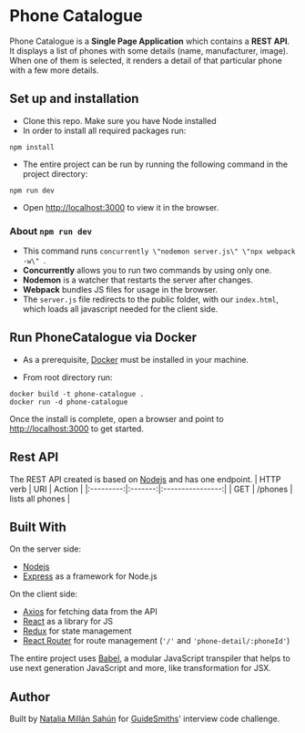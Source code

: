 # Phone Catalogue

Phone Catalogue is a **Single Page Application** which contains a **REST API**.
It displays a list of phones with some details (name, manufacturer, image). When one of them is selected, it renders a detail of that particular phone with a few more details.

## Set up and installation
- Clone this repo. Make sure you have Node installed
- In order to install all required packages run:

```
npm install
```
- The entire project can be run by running the following command in the project directory:

```
npm run dev
```
- Open [http://localhost:3000](http://localhost:3000) to view it in the browser.

### About `npm run dev`

- This command runs `concurrently \"nodemon server.js\" \"npx webpack -w\" `. 
- **Concurrently** allows you to run two commands by using only one.
- **Nodemon** is a watcher that restarts the server after changes.
- **Webpack** bundles JS files for usage in the browser.
- The `server.js` file redirects to the public folder, with our `index.html`, which loads all javascript needed for the client side.

## Run PhoneCatalogue via Docker
- As a prerequisite, [Docker](https://www.docker.com/) must be installed in your machine.

- From root directory run:
```
docker build -t phone-catalogue .
docker run -d phone-catalogue
```

Once the install is complete, open a browser and point to [http://localhost:3000](http://localhost:3000) to get started.

## Rest API
The REST API created is based on [Nodejs](https://nodejs.org/en/) and has one endpoint.
| HTTP verb |   URI   | Action           |
|:---------:|:-------:|:----------------:|
| GET       | /phones | lists all phones |

## Built With
On the server side:
- [Nodejs](https://nodejs.org/en/)
- [Express](https://expressjs.com/) as a framework for Node.js

On the client side:
- [Axios](https://github.com/axios/axios) for fetching data from the API
- [React](https://reactjs.org/) as a library for JS 
- [Redux](https://redux.js.org/) for state management
- [React Router](https://reactrouter.com/) for route management (`'/'` and `'phone-detail/:phoneId'`)

The entire project uses [Babel](https://babeljs.io/), a modular JavaScript transpiler that helps to use next generation JavaScript and more, like transformation for JSX. 

## Author
Built by [Natalia Millán Sahún](https://github.com/neired) for [GuideSmiths](https://www.guidesmiths.com/)' interview code challenge.